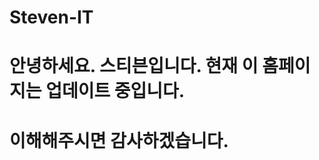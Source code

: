 # Steven-IT


<body>
  <h1> 안녕하세요. 스티븐입니다. 현재 이 홈페이지는 업데이트 중입니다. </h1>
  <h1> 이해해주시면 감사하겠습니다. </h1>
